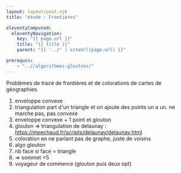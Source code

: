 ```yaml
---
layout: layout/post.njk 
title: "étude : Frontières"

eleventyComputed:
  eleventyNavigation:
    key: "{{ page.url }}"
    title: "{{ title }}"
    parent: "{{ '../' | siteUrl(page.url) }}"

prerequis:
    - "..//algorithmes-gloutons/"
---
```


<!-- début résumé -->

Problèmes de tracé de frontières et de colorations de cartes de géographies.
<!-- end résumé -->

1. enveloppe convexe
2. triangulation part d'un triangle et on ajoute des points un a un. ne marche pas, pas convexe
3. enveloppe convexe + 1 point et glouton
4. glouton => triangulation de delaunay : https://mpechaud.fr/scripts/delaunay/delaunay.html
5.  coloration en ne parlant pas de graphe, juste de voisins
6.  algo glouton
7.  nb face si face = triangle
8.  => sommet <5
9.  voyageur de commerce (glouton puis deux opt)

